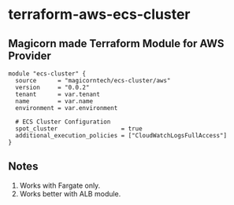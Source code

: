 # terraform-aws-ecs-cluster

Magicorn made Terraform Module for AWS Provider
--
```
module "ecs-cluster" {
  source      = "magicorntech/ecs-cluster/aws"
  version     = "0.0.2"
  tenant      = var.tenant
  name        = var.name
  environment = var.environment

  # ECS Cluster Configuration 
  spot_cluster                  = true
  additional_execution_policies = ["CloudWatchLogsFullAccess"]
}
```

## Notes
1) Works with Fargate only.
2) Works better with ALB module.